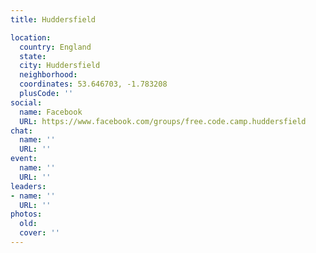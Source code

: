 ```yaml
---
title: Huddersfield

location:
  country: England
  state: 
  city: Huddersfield
  neighborhood: 
  coordinates: 53.646703, -1.783208
  plusCode: ''
social:
  name: Facebook
  URL: https://www.facebook.com/groups/free.code.camp.huddersfield
chat:
  name: ''
  URL: ''
event:
  name: ''
  URL: ''
leaders:
- name: ''
  URL: ''
photos:
  old: 
  cover: ''
---
```

